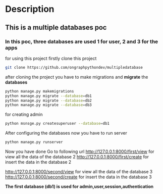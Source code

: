 # Description
## This is a multiple databases poc
### In this poc, three databases are used 1 for user, 2 and 3 for the apps
for using this project firstly clone this project
```bash
git clone https://github.com/ongraphpythondev/multipledatabase
```
after cloning the project you have to make migrations and **migrate** the **databases**
```bash
python manage.py makemigrations
python manage.py migrate --database=db1
python manage.py migrate --database=db2
python manage.py migrate --database=db3
```
for creating admin
```bash
python msnsge.py createsuperuser --database=db1
```
After configuring the databases now you have to run server
```bash
python manage.py runserver
```
Now you have done
Go to following url 
http://127.0.0.1:8000/first/view  for view all the data of the database 2
http://127.0.0.1:8000/first/create for insert the data in the database 2

http://127.0.0.1:8000/second/view  for view all the data of the database 3
http://127.0.0.1:8000/second/create for insert the data in the database 3

**The first database (db1) is used for admin,user,session,authentication**
